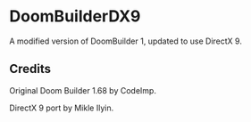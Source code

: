 # DoomBuilderDX9

A modified version of DoomBuilder 1, updated to use DirectX 9.

## Credits

Original Doom Builder 1.68 by CodeImp.

DirectX 9 port by Mikle Ilyin.
